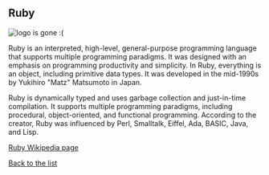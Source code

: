 ## Ruby

![logo is gone :(](https://upload.wikimedia.org/wikipedia/commons/thumb/7/73/Ruby_logo.svg/121px-Ruby_logo.svg.png "Logo Ruby")

Ruby is an interpreted, high-level, general-purpose programming language that supports multiple programming paradigms. It was designed with an emphasis on programming productivity and simplicity. In Ruby, everything is an object, including primitive data types. It was developed in the mid-1990s by Yukihiro "Matz" Matsumoto in Japan.


Ruby is dynamically typed and uses garbage collection and just-in-time compilation. It supports multiple programming paradigms, including procedural, object-oriented, and functional programming. According to the creator, Ruby was influenced by Perl, Smalltalk, Eiffel, Ada, BASIC, Java, and Lisp.


[Ruby Wikipedia page](https://en.wikipedia.org/wiki/Ruby_(programming_language))

[Back to the list](/home/tomek/Studia/AWWW/lab/lab01/list_page.md)